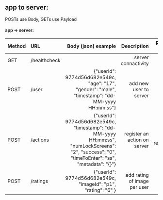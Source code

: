 ## app to server:
POSTs use Body, GETs use Payload

#### app -> server:

| Method        | URL         | Body (json) example  					                    | Description                                                                      | Response example
| ------------- |:------------| -----: 							  			                    | ---: 		                                                                       | ---: 
|GET           | /healthcheck 	  |     | server connactivity                                                   	   | "server alive"
|POST           | /user 	  | {"userId": 9774d56d682e549c, "age": "17", "gender": "male", "timestamp": "dd-MM-yyyy HH:mm:ss"}    | add new user to server                                                    	   | "User added"
|POST           | /actions    | {"userId": 9774d56d682e549c, "timestamp": "dd-MM-yyyy HH:mm:ss", "numLockScreens": "2", "success": "0", "timeToEnter": "ss", "metadata": "{}"}	| register an action on server                                                        | "Action registered"
|POST           | /ratings    | {"userId": 9774d56d682e549c, "imageId": "p1", "rating": "6" }                             	                | add rating of image per user                                               | "Rating added"
